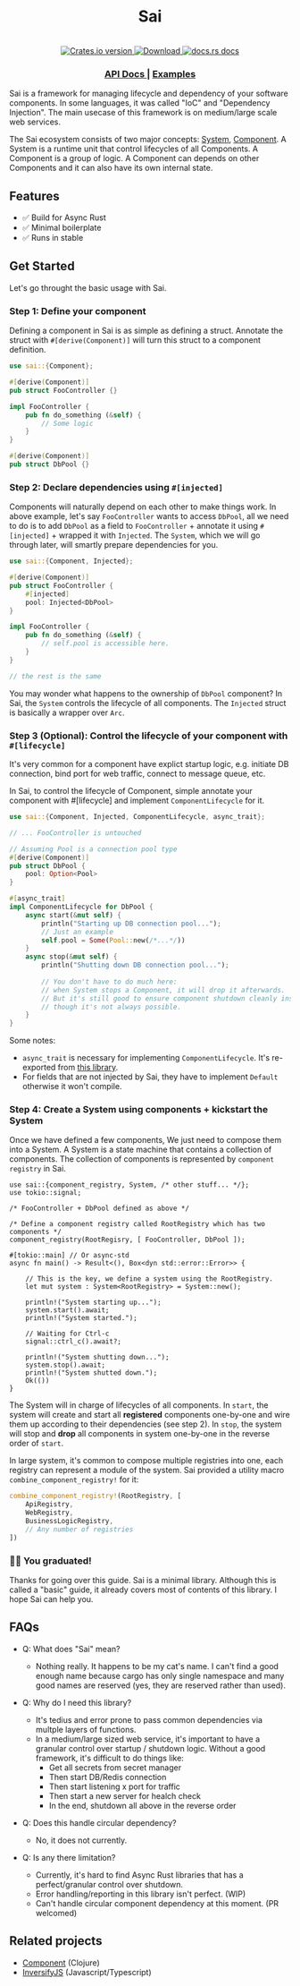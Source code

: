 <h1 align="center">Sai</h1>

<br />

<div align="center">
  <!-- Crates version -->
  <a href="https://crates.io/crates/sai">
    <img src="https://img.shields.io/crates/v/sai.svg?style=flat-square"
    alt="Crates.io version" />
  </a>
  <!-- Downloads -->
  <a href="https://crates.io/crates/sai">
    <img src="https://img.shields.io/crates/d/sai.svg?style=flat-square"
      alt="Download" />
  </a>
  <!-- docs.rs docs -->
  <a href="https://docs.rs/sai">
    <img src="https://img.shields.io/badge/docs-latest-blue.svg?style=flat-square"
      alt="docs.rs docs" />
  </a>
</div>

<div align="center">
  <h3>
    <a href="https://docs.rs/sai">
      API Docs
    </a>
    <span> | </span>
    <a href="examples">
      Examples
    </a>
  </h3>
</div>

Sai is a framework for managing lifecycle and dependency of your software components.
In some languages, it was called "IoC" and "Dependency Injection".
The main usecase of this framework is on medium/large scale web services.

The Sai ecosystem consists of two major concepts: [System](struct.System.html), [Component](trait.Component.html).
A System is a runtime unit that control lifecycles of all Components.
A Component is a group of logic. A Component can depends on other Components and it can
also have its own internal state.

## Features
- ✅ Build for Async Rust
- ✅ Minimal boilerplate
- ✅ Runs in stable

## Get Started

Let's go throught the basic usage with Sai. 

### Step 1: Define your component

Defining a component in Sai is as simple as defining a struct.
Annotate the struct with `#[derive(Component)]` will turn this struct to a component definition. 

```rust
use sai::{Component};

#[derive(Component)]
pub struct FooController {}

impl FooController {
    pub fn do_something (&self) {
        // Some logic
    }
}

#[derive(Component)]
pub struct DbPool {}

```

### Step 2: Declare dependencies using `#[injected]`

Components will naturally depend on each other to make things work. 
In above example, let's say `FooController` wants to access `DbPool`, 
all we need to do is to add `DbPool` as a field to `FooController` + annotate it using `#[injected]` + wrapped it with `Injected`.
The `System`, which we will go through later, will smartly prepare dependencies for you. 

```rust
use sai::{Component, Injected};

#[derive(Component)]
pub struct FooController {
    #[injected]
    pool: Injected<DbPool>
}

impl FooController {
    pub fn do_something (&self) {
        // self.pool is accessible here.
    }
}

// the rest is the same
```

You may wonder what happens to the ownership of `DbPool` component? 
In Sai, the `System` controls the lifecycle of all components. 
The `Injected` struct is basically a wrapper over `Arc`.

### Step 3 (Optional): Control the lifecycle of your component with `#[lifecycle]`

It's very common for a component have explict startup logic, 
e.g. initiate DB connection, bind port for web traffic, connect to message queue, etc. 

In Sai, to control the lifecycle of Component, simple annotate your component with #[lifecycle] and implement `ComponentLifecycle` for it.
```rust
use sai::{Component, Injected, ComponentLifecycle, async_trait};

// ... FooController is untouched

// Assuming Pool is a connection pool type
#[derive(Component)]
pub struct DbPool {
    pool: Option<Pool>
}

#[async_trait]
impl ComponentLifecycle for DbPool {
    async start(&mut self) {
        println("Starting up DB connection pool...");
        // Just an example
        self.pool = Some(Pool::new(/*...*/))
    }
    async stop(&mut self) {
        println("Shutting down DB connection pool...");
        
        // You don't have to do much here: 
        // when System stops a Component, it will drop it afterwards.
        // But it's still good to ensure component shutdown cleanly instead of relying on Drop, 
        // though it's not always possible.
    }
}
```

Some notes:
- `async_trait` is necessary for implementing `ComponentLifecycle`. It's re-exported from [this library](https://github.com/dtolnay/async-trait).
- For fields that are not injected by Sai, they have to implement `Default` otherwise it won't compile. 

### Step 4: Create a System using components + kickstart the System

Once we have defined a few components, 
We just need to compose them into a System.
A System is a state machine that contains a collection of components. 
The collection of components is represented by `component registry` in Sai. 

```
use sai::{component_registry, System, /* other stuff... */};
use tokio::signal;

/* FooController + DbPool defined as above */

/* Define a component registry called RootRegistry which has two components */
component_registry(RootRegisry, [ FooController, DbPool ]);

#[tokio::main] // Or async-std
async fn main() -> Result<(), Box<dyn std::error::Error>> {

    // This is the key, we define a system using the RootRegistry.
    let mut system : System<RootRegistry> = System::new();
    
    println!("System starting up...");
    system.start().await;
    println!("System started.");

    // Waiting for Ctrl-c
    signal::ctrl_c().await?;

    println!("System shutting down...");
    system.stop().await;
    println!("System shutted down.");
    Ok(())
}

```

The System will in charge of lifecycles of all components. 
In `start`, the system will create and start all **registered** components one-by-one and wire them up according to their dependencies (see step 2).
In `stop`, the system will stop and **drop** all components in system one-by-one in the reverse order of `start`.

In large system, it's common to compose multiple registries into one, each registry can represent a module of the system. 
Sai provided a utility macro `combine_component_registry!` for it:

```rust
combine_component_registry!(RootRegistry, [ 
    ApiRegistry,
    WebRegistry,
    BusinessLogicRegistry,
    // Any number of registries
])
```

### 🎉🎉 You graduated! 
Thanks for going over this guide. 
Sai is a minimal library. 
Although this is called a "basic" guide, it already covers most of contents of this library. 
I hope Sai can help you.

## FAQs

- Q: What does "Sai" mean?
  - Nothing really. It happens to be my cat's name. I can't find a good enough name because cargo has only single namespace and many good names are reserved (yes, they are reserved rather than used).
  
- Q: Why do I need this library?
  - It's tedius and error prone to pass common dependencies via multple layers of functions.
  - In a medium/large sized web service, it's important to have a granular control over startup / shutdown logic. Without a good framework, it's difficult to do things like: 
    - Get all secrets from secret manager
    - Then start DB/Redis connection
    - Then start listening x port for traffic
    - Then start a new server for healch check
    - In the end, shutdown all above in the reverse order

- Q: Does this handle circular dependency?
  - No, it does not currently.
  
- Q: Is any there limitation? 
  - Currently, it's hard to find Async Rust libraries that has a perfect/granular control over shutdown. 
  - Error handling/reporting in this library isn't perfect. (WIP)
  - Can't handle circular component dependency at this moment. (PR welcomed)

## Related projects

- [Component](https://github.com/stuartsierra/component) (Clojure)
- [InversifyJS](https://github.com/inversify/InversifyJS) (Javascript/Typescript)
